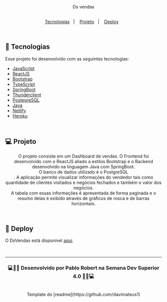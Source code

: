 <div align="center">
  Ds vendas
  <p align="center">
  <br/>
  <a href="#-tecnologias">Tecnologias</a>&nbsp;&nbsp;&nbsp;|&nbsp;&nbsp;&nbsp;
  <a href="#-projeto">Projeto</a>&nbsp;&nbsp;&nbsp;|&nbsp;&nbsp;&nbsp;
  <a href="#-deploy">Deploy</a>&nbsp;&nbsp;&nbsp;
</p>
</div>

<br/>

## 🔨 Tecnologias

Esse projeto foi desenvolvido com as seguintes tecnologias:

- [JavaScript](https://developer.mozilla.org/pt-BR/docs/Learn/JavaScript)
- [ReactJS](https://reactjs.org)
- [Bootstrap](https://getbootstrap.com)
- [TypeScript](https://www.typescriptlang.org/)
- [SpringBoot](https://spring.io/projects/spring-boot)
- [Thunderclient](https://www.thunderclient.io/)
- [PostegreSQL](https://www.postgresql.org)
- [Java](https://www.java.com/pt-BR/)
- [Netlify](https://www.netlify.com)
- [Heroku](https://dashboard.heroku.com/apps)

<br/>

## 💻 Projeto

<p align="center">
O projeto consiste em um Dashboard de vendas.
O Frontend foi desenvolvido com o ReactJS aliado a estilos Bootstrap e o Backend desenvolvido na linguagem Java com SpringBoot.<br/>
O banco de dados utilizado é o PostgreSQL<br/>.
A aplicação permite visualizar informações do vendedor tais como quantidade de clientes visitados e negócios fechados e também o valor dos negócios.<br/>
A tabela com essas informações é apresentada de forma paginada e o resumo delas é exibido através de gráficos de rosca e de barras horizontais.<br/>
</p>

<br/>

## 🏢 Deploy

O DsVendas está disponível [aqui](https://dsvendas-pablorobert.netlify.app/).

<br/>

---

<div align="center">
<h3>
💻👨‍💻 Desenvolvido por Pablo Robert na Semana Dev Superior 4.0 👨‍💻💻
</h3>
<br>
Template do [readme](https://github.com/davimateus1)
</div>